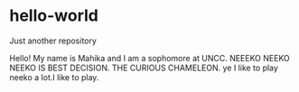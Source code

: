 # hello-world
Just another repository

Hello!
My name is Mahika and I am a sophomore at UNCC. NEEEKO NEEKO NEEKO IS BEST DECISION. THE CURIOUS CHAMELEON. ye I like to play neeko a lot.I like to play.
